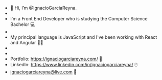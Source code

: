 - 👋 Hi, I’m @IgnacioGarciaReyna.
- 
- I’m a Front End Developer who is studying the Computer Science Bachelor 💻
- 
- My principal language is JavaScript and I've been working with React and Angular 👨‍💻
-
- 
- Portfolio: https://ignaciogarciareyna.com/ 🧑
- LinkedIn: https://www.linkedin.com/in/ignaciogarciareyna/ 🖱️
- ignaciogarciareyna@live.com 📧

<!---
IgnacioGarciaReyna/IgnacioGarciaReyna is a ✨ special ✨ repository because its `README.md` (this file) appears on your GitHub profile.
You can click the Preview link to take a look at your changes.
--->
